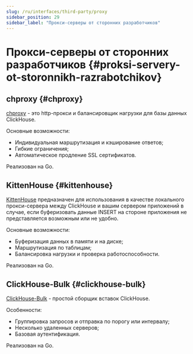 ```yaml
---
slug: /ru/interfaces/third-party/proxy
sidebar_position: 29
sidebar_label: "Прокси-серверы от сторонних разработчиков"
---
```


# Прокси-серверы от сторонних разработчиков {#proksi-servery-ot-storonnikh-razrabotchikov}

## chproxy {#chproxy}

[chproxy](https://github.com/Vertamedia/chproxy) - это http-прокси и балансировщик нагрузки для базы данных ClickHouse.

Основные возможности:

-   Индивидуальная маршрутизация и кэширование ответов;
-   Гибкие ограничения;
-   Автоматическое продление SSL сертификатов.

Реализован на Go.

## KittenHouse {#kittenhouse}

[KittenHouse](https://github.com/VKCOM/kittenhouse) предназначен для использования в качестве локального прокси-сервера между ClickHouse и вашим сервером приложений в случае, если буферизовать данные INSERT на стороне приложения не представляется возможным или не удобно.

Основные возможности:

-   Буферизация данных в памяти и на диске;
-   Маршрутизация по таблицам;
-   Балансировка нагрузки и проверка работоспособности.

Реализован на Go.

## ClickHouse-Bulk {#clickhouse-bulk}

[ClickHouse-Bulk](https://github.com/nikepan/clickhouse-bulk) - простой сборщик вставок ClickHouse.

Особенности:

-   Группировка запросов и отправка по порогу или интервалу;
-   Несколько удаленных серверов;
-   Базовая аутентификация.

Реализован на Go.

